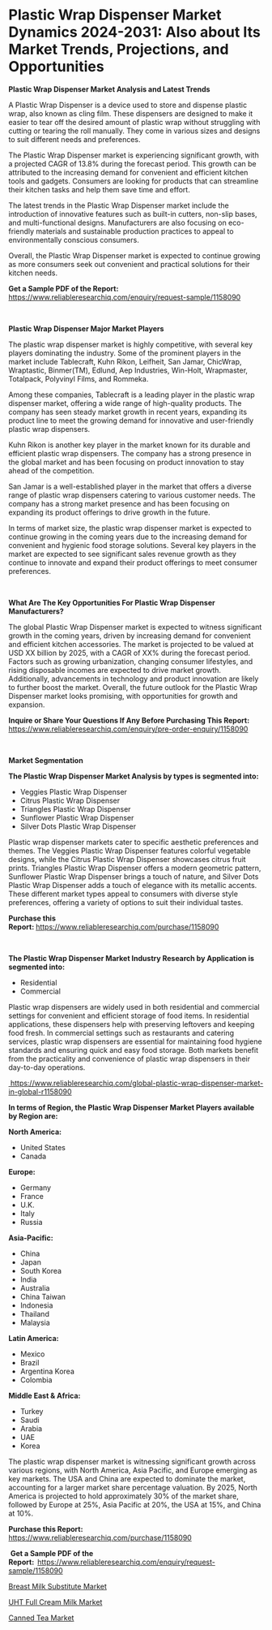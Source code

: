 <p><h1>Plastic Wrap Dispenser Market Dynamics 2024-2031: Also about Its Market Trends, Projections, and Opportunities</h1></p><p><strong>Plastic Wrap Dispenser Market Analysis and Latest Trends</strong></p>
<p><p>A Plastic Wrap Dispenser is a device used to store and dispense plastic wrap, also known as cling film. These dispensers are designed to make it easier to tear off the desired amount of plastic wrap without struggling with cutting or tearing the roll manually. They come in various sizes and designs to suit different needs and preferences.</p><p>The Plastic Wrap Dispenser market is experiencing significant growth, with a projected CAGR of 13.8% during the forecast period. This growth can be attributed to the increasing demand for convenient and efficient kitchen tools and gadgets. Consumers are looking for products that can streamline their kitchen tasks and help them save time and effort.</p><p>The latest trends in the Plastic Wrap Dispenser market include the introduction of innovative features such as built-in cutters, non-slip bases, and multi-functional designs. Manufacturers are also focusing on eco-friendly materials and sustainable production practices to appeal to environmentally conscious consumers.</p><p>Overall, the Plastic Wrap Dispenser market is expected to continue growing as more consumers seek out convenient and practical solutions for their kitchen needs.</p></p>
<p><strong>Get a Sample PDF of the Report:&nbsp;</strong> <a href="https://www.reliableresearchiq.com/enquiry/request-sample/1158090">https://www.reliableresearchiq.com/enquiry/request-sample/1158090</a></p>
<p>&nbsp;</p>
<p><strong>Plastic Wrap Dispenser Major Market Players</strong></p>
<p><p>The plastic wrap dispenser market is highly competitive, with several key players dominating the industry. Some of the prominent players in the market include Tablecraft, Kuhn Rikon, Leifheit, San Jamar, ChicWrap, Wraptastic, Binmer(TM), Edlund, Aep Industries, Win-Holt, Wrapmaster, Totalpack, Polyvinyl Films, and Rommeka.</p><p>Among these companies, Tablecraft is a leading player in the plastic wrap dispenser market, offering a wide range of high-quality products. The company has seen steady market growth in recent years, expanding its product line to meet the growing demand for innovative and user-friendly plastic wrap dispensers.</p><p>Kuhn Rikon is another key player in the market known for its durable and efficient plastic wrap dispensers. The company has a strong presence in the global market and has been focusing on product innovation to stay ahead of the competition.</p><p>San Jamar is a well-established player in the market that offers a diverse range of plastic wrap dispensers catering to various customer needs. The company has a strong market presence and has been focusing on expanding its product offerings to drive growth in the future.</p><p>In terms of market size, the plastic wrap dispenser market is expected to continue growing in the coming years due to the increasing demand for convenient and hygienic food storage solutions. Several key players in the market are expected to see significant sales revenue growth as they continue to innovate and expand their product offerings to meet consumer preferences.</p></p>
<p>&nbsp;</p>
<p><strong>What Are The Key Opportunities For Plastic Wrap Dispenser Manufacturers?</strong></p>
<p><p>The global Plastic Wrap Dispenser market is expected to witness significant growth in the coming years, driven by increasing demand for convenient and efficient kitchen accessories. The market is projected to be valued at USD XX billion by 2025, with a CAGR of XX% during the forecast period. Factors such as growing urbanization, changing consumer lifestyles, and rising disposable incomes are expected to drive market growth. Additionally, advancements in technology and product innovation are likely to further boost the market. Overall, the future outlook for the Plastic Wrap Dispenser market looks promising, with opportunities for growth and expansion.</p></p>
<p><strong>Inquire or Share Your Questions If Any Before Purchasing This Report:</strong> <a href="https://www.reliableresearchiq.com/enquiry/pre-order-enquiry/1158090">https://www.reliableresearchiq.com/enquiry/pre-order-enquiry/1158090</a></p>
<p>&nbsp;</p>
<p><strong>Market Segmentation</strong></p>
<p><strong>The Plastic Wrap Dispenser Market Analysis by types is segmented into:</strong></p>
<p><ul><li>Veggies Plastic Wrap Dispenser</li><li>Citrus Plastic Wrap Dispenser</li><li>Triangles Plastic Wrap Dispenser</li><li>Sunflower Plastic Wrap Dispenser</li><li>Silver Dots Plastic Wrap Dispenser</li></ul></p>
<p><p>Plastic wrap dispenser markets cater to specific aesthetic preferences and themes. The Veggies Plastic Wrap Dispenser features colorful vegetable designs, while the Citrus Plastic Wrap Dispenser showcases citrus fruit prints. Triangles Plastic Wrap Dispenser offers a modern geometric pattern, Sunflower Plastic Wrap Dispenser brings a touch of nature, and Silver Dots Plastic Wrap Dispenser adds a touch of elegance with its metallic accents. These different market types appeal to consumers with diverse style preferences, offering a variety of options to suit their individual tastes.</p></p>
<p><strong>Purchase this Report:&nbsp;</strong><a href="https://www.reliableresearchiq.com/purchase/1158090">https://www.reliableresearchiq.com/purchase/1158090</a></p>
<p>&nbsp;</p>
<p><strong>The Plastic Wrap Dispenser Market Industry Research by Application is segmented into:</strong></p>
<p><ul><li>Residential</li><li>Commercial</li></ul></p>
<p><p>Plastic wrap dispensers are widely used in both residential and commercial settings for convenient and efficient storage of food items. In residential applications, these dispensers help with preserving leftovers and keeping food fresh. In commercial settings such as restaurants and catering services, plastic wrap dispensers are essential for maintaining food hygiene standards and ensuring quick and easy food storage. Both markets benefit from the practicality and convenience of plastic wrap dispensers in their day-to-day operations.</p></p>
<p><a href="https://www.reliableresearchiq.com/global-plastic-wrap-dispenser-market-in-global-r1158090">&nbsp;https://www.reliableresearchiq.com/global-plastic-wrap-dispenser-market-in-global-r1158090</a></p>
<p><strong>In terms of Region, the Plastic Wrap Dispenser Market Players available by Region are:</strong></p>
<p>
    <p> <strong> North America: </strong>
        <ul>
            <li>United States</li>
            <li>Canada</li>
        </ul>
        </p> 
    <p> <strong> Europe: </strong>
        <ul>
            <li>Germany</li>
            <li>France</li>
            <li>U.K.</li>
            <li>Italy</li>
            <li>Russia</li>
        </ul>
        </p> 
    <p> <strong> Asia-Pacific: </strong>
        <ul>
            <li>China</li>
            <li>Japan</li>
            <li>South Korea</li>
            <li>India</li>
            <li>Australia</li>
            <li>China Taiwan</li>
            <li>Indonesia</li>
            <li>Thailand</li>
            <li>Malaysia</li>
        </ul>
        </p> 
    <p> <strong> Latin America: </strong>
        <ul>
            <li>Mexico</li>
            <li>Brazil</li>
            <li>Argentina Korea</li>
            <li>Colombia</li>
        </ul>
        </p> 
    <p> <strong> Middle East & Africa: </strong>
        <ul>
            <li>Turkey</li>
            <li>Saudi</li>
            <li>Arabia</li>
            <li>UAE</li>
            <li>Korea</li>
        </ul>
    </p>
    </p>
<p><p>The plastic wrap dispenser market is witnessing significant growth across various regions, with North America, Asia Pacific, and Europe emerging as key markets. The USA and China are expected to dominate the market, accounting for a larger market share percentage valuation. By 2025, North America is projected to hold approximately 30% of the market share, followed by Europe at 25%, Asia Pacific at 20%, the USA at 15%, and China at 10%.</p></p>
<p><strong>Purchase this Report: </strong><a href="https://www.reliableresearchiq.com/purchase/1158090">https://www.reliableresearchiq.com/purchase/1158090</a></p>
<p>&nbsp;<strong>Get a Sample PDF of the Report:&nbsp;&nbsp;</strong><a href="https://www.reliableresearchiq.com/enquiry/request-sample/1158090">https://www.reliableresearchiq.com/enquiry/request-sample/1158090</a></p>
<p><strong></strong></p>
<p><p><a href="https://medium.com/@samirmayert67/breast-milk-substitute-market-size-by-type-milk-based-formula-soy-based-formula-hypoallergenic-3296dd16e7af">Breast Milk Substitute Market</a></p><p><a href="https://medium.com/@broderickleannon/uht-full-cream-milk-market-forecast-global-market-trends-and-analysis-from-2024-to-2031-covered-in-472cebaf2b77">UHT Full Cream Milk Market</a></p><p><a href="https://medium.com/@garthstehriii/canned-tea-market-a-global-and-regional-analysis-focus-on-end-user-product-and-region-720cd3fd62ca">Canned Tea Market</a></p></p>